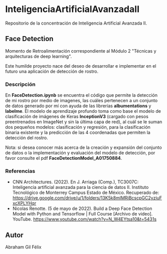 # InteligenciaArtificialAvanzadaII
Repositorio de la concentración de Inteligencia Artificial Avanzada II.


## Face Detection

Momento de Retroalimentación correspondiente al Módulo 2 "Técnicas y arquitecturas de deep learning".

Este humilde proyecto nace del deseo de desarrollar e implementar en el futuro una aplicación de detección de rostro.

### Descripción

En **FaceDetection.ipynb** se encuentra el código que permite la detección de mi rostro por medio de imagenes, las cuáles pertenecen a un conjunto de datos generado por mí con ayuda de las librerías **albumentations** y **labelme**. El modelo de aprendizaje profundo toma como base el modelo de clasificación de imágenes de Keras **InceptionV3** (cargado con pesos preentrenados en ImageNet y sin la última capa de red), al cuál se le suman dos pequeños modelos: clasificación y regresión, para la clasificación binaria existente y la predicción de las 4 coordenadas que permiten la detección del rostro. 

Nota: si desea conocer más acerca de la creación y expansión del conjunto de datos o la implementación y evaluación del modelo de detección, por favor consulte el pdf **FaceDetectionModel_A01750884**.

### Referencias
* CNN Architectures. (2022). En J. Arriaga (Comp.), TC3007C: Inteligencia artificial avanzada para la ciencia de datos II. Instituto Tecnológico de Monterrey Campus Estado de México. Recuperado de: https://drive.google.com/drive/u/1/folders/13K5k8mIMRiBcscpGC2yziuFxcXPLYHqr
* Nicolas Renotte. (5 de mayo de 2022). Build a Deep Face Detection Model with Python and Tensorflow | Full Course [Archivo de video]. YouTube. https://www.youtube.com/watch?v=N_W4EYtsa10&t=5431s 


## Autor
Abraham Gil Félix
